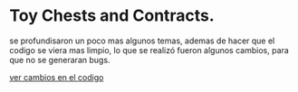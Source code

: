 
# Toy Chests and Contracts.

se profundisaron un poco mas algunos temas, ademas de hacer que el codigo se viera mas limpio, lo que se realizó fueron algunos cambios, para que no se generaran bugs.

[ver cambios en el codigo]()